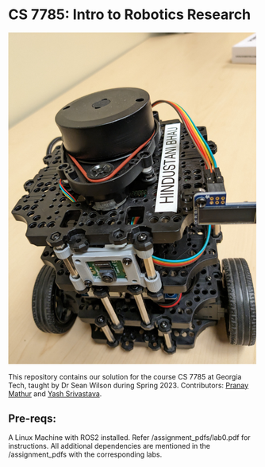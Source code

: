 # CS 7785: Intro to Robotics Research

<img src="https://github.com/yash14s/cs7785/blob/main/media/turtlebot3.jpg" alt="Turtlebot" width="500">

This repository contains our solution for the course CS 7785 at Georgia Tech, taught by Dr Sean Wilson during Spring 2023. Contributors: [Pranay Mathur](https://github.com/Matnay) and [Yash Srivastava](https://github.com/yash14s).

## Pre-reqs:

A Linux Machine with ROS2 installed. Refer /assignment_pdfs/lab0.pdf for instructions. All additional dependencies are mentioned in the /assignment_pdfs with the corresponding labs.

